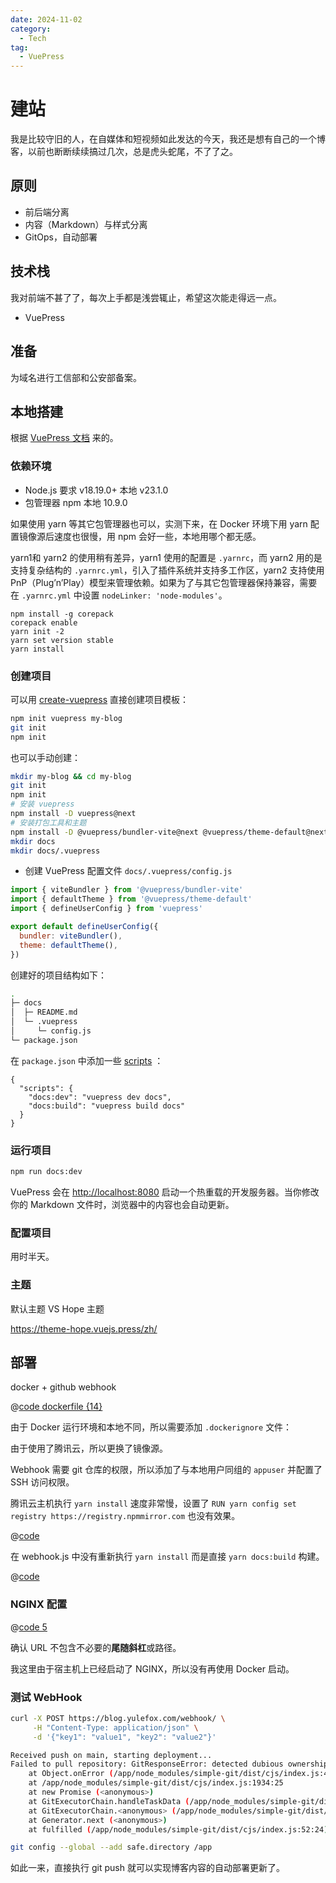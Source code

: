 ```yaml
---
date: 2024-11-02
category:
  - Tech
tag:
  - VuePress
---
```


# 建站

我是比较守旧的人，在自媒体和短视频如此发达的今天，我还是想有自己的一个博客，以前也断断续续搞过几次，总是虎头蛇尾，不了了之。

## 原则

- 前后端分离
- 内容（Markdown）与样式分离
- GitOps，自动部署

## 技术栈

我对前端不甚了了，每次上手都是浅尝辄止，希望这次能走得远一点。

- VuePress

## 准备

为域名进行工信部和公安部备案。

## 本地搭建

根据 [VuePress 文档](https://v2.vuepress.vuejs.org/zh/guide/getting-started.html) 来的。

### 依赖环境

- Node.js 要求 v18.19.0+ 本地 v23.1.0
- 包管理器 npm 本地 10.9.0

如果使用 yarn 等其它包管理器也可以，实测下来，在 Docker 环境下用 yarn 配置镜像源后速度也很慢，用 npm 会好一些，本地用哪个都无感。

yarn1和 yarn2 的使用稍有差异，yarn1 使用的配置是 `.yarnrc`，而 yarn2 用的是支持复杂结构的 `.yarnrc.yml`，引入了插件系统并支持多工作区，yarn2 支持使用 PnP（Plug’n’Play）模型来管理依赖。如果为了与其它包管理器保持兼容，需要在 `.yarnrc.yml` 中设置 `nodeLinker: 'node-modules'`。

```sh{1,4-5}
npm install -g corepack
corepack enable
yarn init -2
yarn set version stable
yarn install
```

### 创建项目

可以用  [create-vuepress](https://www.npmjs.com/package/create-vuepress) 直接创建项目模板：

```sh
npm init vuepress my-blog
git init
npm init
```

也可以手动创建：

```sh
mkdir my-blog && cd my-blog
git init
npm init
# 安装 vuepress
npm install -D vuepress@next
# 安装打包工具和主题
npm install -D @vuepress/bundler-vite@next @vuepress/theme-default@next
mkdir docs
mkdir docs/.vuepress
```

- 创建 VuePress 配置文件 `docs/.vuepress/config.js`

```js
import { viteBundler } from '@vuepress/bundler-vite'
import { defaultTheme } from '@vuepress/theme-default'
import { defineUserConfig } from 'vuepress'

export default defineUserConfig({
  bundler: viteBundler(),
  theme: defaultTheme(),
})
```

创建好的项目结构如下：

```sh
.
├─ docs
│  ├─ README.md
│  └─ .vuepress
│     └─ config.js
└─ package.json
```

在 `package.json` 中添加一些 [scripts](https://classic.yarnpkg.com/zh-Hans/docs/package-json#toc-scripts) ：

```
{
  "scripts": {
    "docs:dev": "vuepress dev docs",
    "docs:build": "vuepress build docs"
  }
}
```

### 运行项目

```sh
npm run docs:dev
```

VuePress 会在 [http://localhost:8080](http://localhost:8080/) 启动一个热重载的开发服务器。当你修改你的 Markdown 文件时，浏览器中的内容也会自动更新。

### 配置项目

用时半天。



### 主题

默认主题 VS Hope 主题

https://theme-hope.vuejs.press/zh/



## 部署

docker + github webhook

@[code dockerfile {14}](../../Dockerfile)

由于 Docker 运行环境和本地不同，所以需要添加 `.dockerignore` 文件：

由于使用了腾讯云，所以更换了镜像源。

Webhook 需要 git 仓库的权限，所以添加了与本地用户同组的 `appuser` 并配置了 SSH 访问权限。

腾讯云主机执行 `yarn install` 速度非常慢，设置了 `RUN yarn config set registry https://registry.npmmirror.com` 也没有效果。

@[code](../../.dockerignore)

在 webhook.js 中没有重新执行 `yarn install` 而是直接 `yarn docs:build` 构建。

@[code](../../webhook.js)

### NGINX 配置

@[code 5](../../nginx.conf)

确认 URL 不包含不必要的**尾随斜杠**或路径。

我这里由于宿主机上已经启动了 NGINX，所以没有再使用 Docker 启动。

### 测试 WebHook

```sh
curl -X POST https://blog.yulefox.com/webhook/ \
     -H "Content-Type: application/json" \
     -d '{"key1": "value1", "key2": "value2"}'
```



```sh
Received push on main, starting deployment...
Failed to pull repository: GitResponseError: detected dubious ownership in repository at '/app'
    at Object.onError (/app/node_modules/simple-git/dist/cjs/index.js:4124:21)
    at /app/node_modules/simple-git/dist/cjs/index.js:1934:25
    at new Promise (<anonymous>)
    at GitExecutorChain.handleTaskData (/app/node_modules/simple-git/dist/cjs/index.js:1925:16)
    at GitExecutorChain.<anonymous> (/app/node_modules/simple-git/dist/cjs/index.js:1909:44)
    at Generator.next (<anonymous>)
    at fulfilled (/app/node_modules/simple-git/dist/cjs/index.js:52:24)
```

```sh
git config --global --add safe.directory /app
```

如此一来，直接执行 git push 就可以实现博客内容的自动部署更新了。
